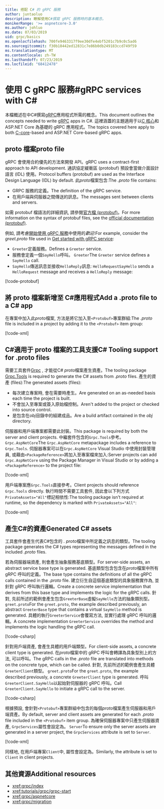 ```yaml
---
title: 搭配 C# 的 gRPC 服務
author: juntaoluo
description: 瞭解使用C#撰寫 gRPC 服務時的基本概念。
monikerRange: '>= aspnetcore-3.0'
ms.author: johluo
ms.date: 07/03/2019
uid: grpc/basics
ms.openlocfilehash: 700fe9463317f9ee30dfe4ebf5201c7b9c0c5ad6
ms.sourcegitcommit: f30b18442ed12831c7e86b0db249183ccd749f59
ms.translationtype: MT
ms.contentlocale: zh-TW
ms.lasthandoff: 07/23/2019
ms.locfileid: "68412478"
---
```

# <a name="grpc-services-with-c"></a><span data-ttu-id="3faed-103">使用 C gRPC 服務\#</span><span class="sxs-lookup"><span data-stu-id="3faed-103">gRPC services with C\#</span></span>

<span data-ttu-id="3faed-104">本檔概述在中C#撰寫[gRPC](https://grpc.io/docs/guides/)應用程式所需的概念。</span><span class="sxs-lookup"><span data-stu-id="3faed-104">This document outlines the concepts needed to write [gRPC](https://grpc.io/docs/guides/) apps in C#.</span></span> <span data-ttu-id="3faed-105">這裡涵蓋的主題適用于以[C 核心](https://grpc.io/blog/grpc-stacks)和 ASP.NET Core 為基礎的 gRPC 應用程式。</span><span class="sxs-lookup"><span data-stu-id="3faed-105">The topics covered here apply to both [C-core](https://grpc.io/blog/grpc-stacks)-based and ASP.NET Core-based gRPC apps.</span></span>

## <a name="proto-file"></a><span data-ttu-id="3faed-106">proto 檔案</span><span class="sxs-lookup"><span data-stu-id="3faed-106">proto file</span></span>

<span data-ttu-id="3faed-107">gRPC 會使用合約優先的方法來開發 API。</span><span class="sxs-lookup"><span data-stu-id="3faed-107">gRPC uses a contract-first approach to API development.</span></span> <span data-ttu-id="3faed-108">通訊協定緩衝區 (protobuf) 預設會當做介面設計語言 (IDL) 使用。</span><span class="sxs-lookup"><span data-stu-id="3faed-108">Protocol buffers (protobuf) are used as the Interface Design Language (IDL) by default.</span></span> <span data-ttu-id="3faed-109">此*proto*檔案包含:</span><span class="sxs-lookup"><span data-stu-id="3faed-109">The *.proto* file contains:</span></span>

* <span data-ttu-id="3faed-110">GRPC 服務的定義。</span><span class="sxs-lookup"><span data-stu-id="3faed-110">The definition of the gRPC service.</span></span>
* <span data-ttu-id="3faed-111">在用戶端與伺服器之間傳送的訊息。</span><span class="sxs-lookup"><span data-stu-id="3faed-111">The messages sent between clients and servers.</span></span>

<span data-ttu-id="3faed-112">如需 protobuf 檔語法的詳細資訊, 請參閱[官方檔 (protobuf)](https://developers.google.com/protocol-buffers/docs/proto3)。</span><span class="sxs-lookup"><span data-stu-id="3faed-112">For more information on the syntax of protobuf files, see the [official documentation (protobuf)](https://developers.google.com/protocol-buffers/docs/proto3).</span></span>

<span data-ttu-id="3faed-113">例如, 請考慮[開始使用 gRPC 服務](xref:tutorials/grpc/grpc-start)中使用的*歡迎*:</span><span class="sxs-lookup"><span data-stu-id="3faed-113">For example, consider the *greet.proto* file used in [Get started with gRPC service](xref:tutorials/grpc/grpc-start):</span></span>

* <span data-ttu-id="3faed-114">`Greeter`定義服務。</span><span class="sxs-lookup"><span data-stu-id="3faed-114">Defines a `Greeter` service.</span></span>
* <span data-ttu-id="3faed-115">服務會定義一個`SayHello`呼叫。 `Greeter`</span><span class="sxs-lookup"><span data-stu-id="3faed-115">The `Greeter` service defines a `SayHello` call.</span></span>
* <span data-ttu-id="3faed-116">`SayHello`傳送訊息並接收`HelloReply`訊息: `HelloRequest`</span><span class="sxs-lookup"><span data-stu-id="3faed-116">`SayHello` sends a `HelloRequest` message and receives a `HelloReply` message:</span></span>

[!code-protobuf[](~/tutorials/grpc/grpc-start/sample/GrpcGreeter/Protos/greet.proto)]

## <a name="add-a-proto-file-to-a-c-app"></a><span data-ttu-id="3faed-117">將 proto 檔案新增至 C\#應用程式</span><span class="sxs-lookup"><span data-stu-id="3faed-117">Add a .proto file to a C\# app</span></span>

<span data-ttu-id="3faed-118">在專案中加入此*proto*檔案, 方法是將它加入至`<Protobuf>`專案群組:</span><span class="sxs-lookup"><span data-stu-id="3faed-118">The *.proto* file is included in a project by adding it to the `<Protobuf>` item group:</span></span>

[!code-xml[](~/tutorials/grpc/grpc-start/sample/GrpcGreeter/GrpcGreeter.csproj?highlight=2&range=7-9)]

## <a name="c-tooling-support-for-proto-files"></a><span data-ttu-id="3faed-119">C#適用于 proto 檔案的工具支援</span><span class="sxs-lookup"><span data-stu-id="3faed-119">C# Tooling support for .proto files</span></span>

<span data-ttu-id="3faed-120">需要工具套件[Grpc](https://www.nuget.org/packages/Grpc.Tools/) , 才能從C# *proto*檔案產生資產。</span><span class="sxs-lookup"><span data-stu-id="3faed-120">The tooling package [Grpc.Tools](https://www.nuget.org/packages/Grpc.Tools/) is required to generate the C# assets from *.proto* files.</span></span> <span data-ttu-id="3faed-121">產生的資產 (files):</span><span class="sxs-lookup"><span data-stu-id="3faed-121">The generated assets (files):</span></span>

* <span data-ttu-id="3faed-122">每次建立專案時, 會在需要時產生。</span><span class="sxs-lookup"><span data-stu-id="3faed-122">Are generated on an as-needed basis each time the project is built.</span></span>
* <span data-ttu-id="3faed-123">不會加入至專案或簽入原始檔控制。</span><span class="sxs-lookup"><span data-stu-id="3faed-123">Aren't added to the project or checked into source control.</span></span>
* <span data-ttu-id="3faed-124">是包含在*obj*目錄中的組建成品。</span><span class="sxs-lookup"><span data-stu-id="3faed-124">Are a build artifact contained in the *obj* directory.</span></span>

<span data-ttu-id="3faed-125">伺服器和用戶端專案都需要此封裝。</span><span class="sxs-lookup"><span data-stu-id="3faed-125">This package is required by both the server and client projects.</span></span> <span data-ttu-id="3faed-126">中繼套件包含的`Grpc.Tools`參考。 `Grpc.AspNetCore`</span><span class="sxs-lookup"><span data-stu-id="3faed-126">The `Grpc.AspNetCore` metapackage includes a reference to `Grpc.Tools`.</span></span> <span data-ttu-id="3faed-127">伺服器專案可以在`Grpc.AspNetCore` Visual Studio 中使用封裝管理員, 或藉由`<PackageReference>`將加入至專案檔來加入:</span><span class="sxs-lookup"><span data-stu-id="3faed-127">Server projects can add `Grpc.AspNetCore` using the Package Manager in Visual Studio or by adding a `<PackageReference>` to the project file:</span></span>

[!code-xml[](~/tutorials/grpc/grpc-start/sample/GrpcGreeter/GrpcGreeter.csproj?highlight=1&range=12)]

<span data-ttu-id="3faed-128">用戶端專案應`Grpc.Tools`直接參考。</span><span class="sxs-lookup"><span data-stu-id="3faed-128">Client projects should reference `Grpc.Tools` directly.</span></span> <span data-ttu-id="3faed-129">執行時間不需要工具套件, 因此會以下列方式`PrivateAssets="All"`標記相依性:</span><span class="sxs-lookup"><span data-stu-id="3faed-129">The tooling package isn't required at runtime, so the dependency is marked with `PrivateAssets="All"`:</span></span>

[!code-xml[](~/tutorials/grpc/grpc-start/sample/GrpcGreeterClient/GrpcGreeterClient.csproj?highlight=1&range=11)]

## <a name="generated-c-assets"></a><span data-ttu-id="3faed-130">產生C#的資產</span><span class="sxs-lookup"><span data-stu-id="3faed-130">Generated C# assets</span></span>

<span data-ttu-id="3faed-131">工具套件會產生代表C#包含的 *. proto*檔案中所定義之訊息的類型。</span><span class="sxs-lookup"><span data-stu-id="3faed-131">The tooling package generates the C# types representing the messages defined in the included *.proto* files.</span></span>

<span data-ttu-id="3faed-132">若為伺服器端資產, 則會產生抽象服務基底類型。</span><span class="sxs-lookup"><span data-stu-id="3faed-132">For server-side assets, an abstract service base type is generated.</span></span> <span data-ttu-id="3faed-133">基底類型包含包含在*proto*檔案中所有 gRPC 呼叫的定義。</span><span class="sxs-lookup"><span data-stu-id="3faed-133">The base type contains the definitions of all the gRPC calls contained in the *.proto* file.</span></span> <span data-ttu-id="3faed-134">建立衍生自這個基底類型的具象服務實作為, 並針對 gRPC 呼叫執行邏輯。</span><span class="sxs-lookup"><span data-stu-id="3faed-134">Create a concrete service implementation that derives from this base type and implements the logic for the gRPC calls.</span></span> <span data-ttu-id="3faed-135">針對, 先前所述的範例會產生包含`GreeterBase`虛擬`SayHello`方法的抽象類別型。 `greet.proto`</span><span class="sxs-lookup"><span data-stu-id="3faed-135">For the `greet.proto`, the example described previously, an abstract `GreeterBase` type that contains a virtual `SayHello` method is generated.</span></span> <span data-ttu-id="3faed-136">具體的執行`GreeterService`會覆寫方法, 並實行處理 gRPC 呼叫的邏輯。</span><span class="sxs-lookup"><span data-stu-id="3faed-136">A concrete implementation `GreeterService` overrides the method and implements the logic handling the gRPC call.</span></span>

[!code-csharp[](~/tutorials/grpc/grpc-start/sample/GrpcGreeter/Services/GreeterService.cs?name=snippet)]

<span data-ttu-id="3faed-137">針對用戶端資產, 會產生具體的用戶端類型。</span><span class="sxs-lookup"><span data-stu-id="3faed-137">For client-side assets, a concrete client type is generated.</span></span> <span data-ttu-id="3faed-138">在*proto*檔案中的 gRPC 呼叫會轉譯為具象型別上的方法, 可以呼叫。</span><span class="sxs-lookup"><span data-stu-id="3faed-138">The gRPC calls in the *.proto* file are translated into methods on the concrete type, which can be called.</span></span> <span data-ttu-id="3faed-139">針對, 先前所述的範例會產生具體`GreeterClient`類型。 `greet.proto`</span><span class="sxs-lookup"><span data-stu-id="3faed-139">For the `greet.proto`, the example described previously, a concrete `GreeterClient` type is generated.</span></span> <span data-ttu-id="3faed-140">呼叫`GreeterClient.SayHello`以起始對伺服器的 gRPC 呼叫。</span><span class="sxs-lookup"><span data-stu-id="3faed-140">Call `GreeterClient.SayHello` to initiate a gRPC call to the server.</span></span>

[!code-csharp[](~/tutorials/grpc/grpc-start/sample/GrpcGreeterClient/Program.cs?highlight=3-6&name=snippet)]

<span data-ttu-id="3faed-141">根據預設, 會針對`<Protobuf>`專案群組中包含的每個*proto*檔案產生伺服器和用戶端資產。</span><span class="sxs-lookup"><span data-stu-id="3faed-141">By default, server and client assets are generated for each *.proto* file included in the `<Protobuf>` item group.</span></span> <span data-ttu-id="3faed-142">為確保伺服器專案中只產生伺服器資產, `GrpcServices`屬性會設定為。 `Server`</span><span class="sxs-lookup"><span data-stu-id="3faed-142">To ensure only the server assets are generated in a server project, the `GrpcServices` attribute is set to `Server`.</span></span>

[!code-xml[](~/tutorials/grpc/grpc-start/sample/GrpcGreeter/GrpcGreeter.csproj?highlight=2&range=7-9)]

<span data-ttu-id="3faed-143">同樣地, 在用戶端專案`Client`中, 屬性會設定為。</span><span class="sxs-lookup"><span data-stu-id="3faed-143">Similarly, the attribute is set to `Client` in client projects.</span></span>

## <a name="additional-resources"></a><span data-ttu-id="3faed-144">其他資源</span><span class="sxs-lookup"><span data-stu-id="3faed-144">Additional resources</span></span>

* <xref:grpc/index>
* <xref:tutorials/grpc/grpc-start>
* <xref:grpc/aspnetcore>
* <xref:grpc/migration>
